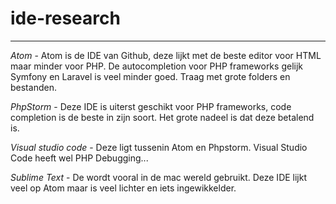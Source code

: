 # ide-research
___

*Atom* - Atom is de IDE van Github, deze lijkt met de beste editor voor HTML 
maar minder voor PHP. De autocompletion voor PHP frameworks gelijk
Symfony en Laravel is veel minder goed. Traag met grote folders en bestanden.

*PhpStorm* - Deze IDE is uiterst geschikt voor PHP frameworks, code completion 
is de beste in zijn soort. Het grote nadeel is dat deze betalend is.

*Visual studio code* - Deze ligt tussenin Atom en Phpstorm. 
Visual Studio Code heeft wel PHP Debugging...

*Sublime Text* - De wordt vooral in de mac wereld gebruikt. Deze IDE lijkt
veel op Atom maar is veel lichter en iets ingewikkelder.
